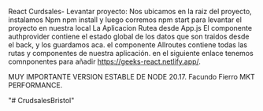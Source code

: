 React Curdsales-
Levantar proyecto: Nos ubicamos en la raiz del proyecto, instalamos Npm
npm install
y luego corremos
npm start
para levantar el proyecto en nuestra local La Aplicacion Rutea desde App.js El componente authprovider contiene el estado global de los datos que son traidos desde el back, y los guardamos aca. el componente Allroutes contiene todas las rutas y componentes de nuestra aplicación. en el siguiente enlace tenemos comnponentes para añadir https://geeks-react.netlify.app/.

MUY IMPORTANTE
VERSION ESTABLE DE NODE 20.17.
Facundo Fierro MKT PERFORMANCE.



"# CrudsalesBristol" 
